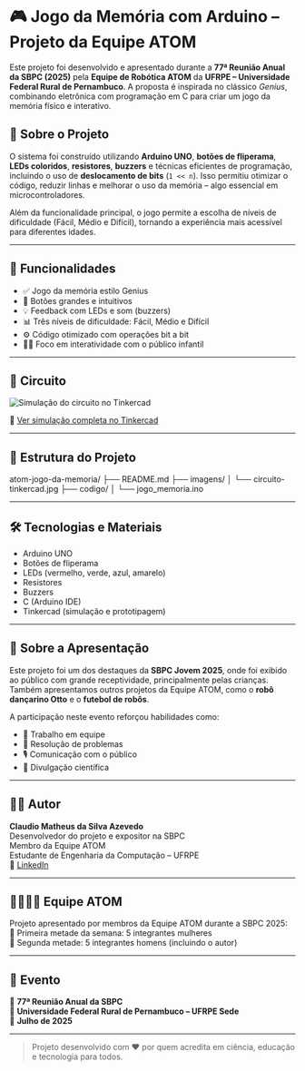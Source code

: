 # 🎮 Jogo da Memória com Arduino – Projeto da Equipe ATOM

Este projeto foi desenvolvido e apresentado durante a **77ª Reunião Anual da SBPC (2025)** pela **Equipe de Robótica ATOM** da **UFRPE – Universidade Federal Rural de Pernambuco**. A proposta é inspirada no clássico *Genius*, combinando eletrônica com programação em C para criar um jogo da memória físico e interativo.

## 🚀 Sobre o Projeto

O sistema foi construído utilizando **Arduino UNO**, **botões de fliperama**, **LEDs coloridos**, **resistores**, **buzzers** e técnicas eficientes de programação, incluindo o uso de **deslocamento de bits** (`1 << n`). Isso permitiu otimizar o código, reduzir linhas e melhorar o uso da memória – algo essencial em microcontroladores.

Além da funcionalidade principal, o jogo permite a escolha de níveis de dificuldade (Fácil, Médio e Difícil), tornando a experiência mais acessível para diferentes idades.

---

## 🧠 Funcionalidades

- ✅ Jogo da memória estilo Genius
- 🔘 Botões grandes e intuitivos
- 💡 Feedback com LEDs e som (buzzers)
- 📊 Três níveis de dificuldade: Fácil, Médio e Difícil
- ⚙️ Código otimizado com operações bit a bit
- 👧👦 Foco em interatividade com o público infantil

---

## 📸 Circuito

![Simulação do circuito no Tinkercad](imagens/circuito-tinkercad.jpg)

📎 [Ver simulação completa no Tinkercad](https://www.tinkercad.com/things/ehhhexoGUlW/editel)  

---

## 📂 Estrutura do Projeto

atom-jogo-da-memoria/
├── README.md
├── imagens/
│ └── circuito-tinkercad.jpg
├── codigo/
│ └── jogo_memoria.ino

---

## 🛠️ Tecnologias e Materiais

- Arduino UNO
- Botões de fliperama
- LEDs (vermelho, verde, azul, amarelo)
- Resistores
- Buzzers
- C (Arduino IDE)
- Tinkercad (simulação e prototipagem)

---

## 🙋 Sobre a Apresentação

Este projeto foi um dos destaques da **SBPC Jovem 2025**, onde foi exibido ao público com grande receptividade, principalmente pelas crianças. Também apresentamos outros projetos da Equipe ATOM, como o **robô dançarino Otto** e o **futebol de robôs**.

A participação neste evento reforçou habilidades como:
- 👥 Trabalho em equipe
- 🧩 Resolução de problemas
- 🎙️ Comunicação com o público
- 🌟 Divulgação científica

---

## 👨‍💻 Autor

**Claudio Matheus da Silva Azevedo**  
Desenvolvedor do projeto e expositor na SBPC  
Membro da Equipe ATOM  
Estudante de Engenharia da Computação – UFRPE  
📎 [LinkedIn](https://www.linkedin.com/in/cl4udio-azevedo/)

---

## 👨‍👩‍👧‍👦 Equipe ATOM

Projeto apresentado por membros da Equipe ATOM durante a SBPC 2025:  
🔹 Primeira metade da semana: 5 integrantes mulheres  
🔹 Segunda metade: 5 integrantes homens (incluindo o autor)

---

## 📢 Evento

📍 **77ª Reunião Anual da SBPC**  
🏫 **Universidade Federal Rural de Pernambuco – UFRPE Sede**  
📆 **Julho de 2025**

---

> Projeto desenvolvido com ♥ por quem acredita em ciência, educação e tecnologia para todos.  
